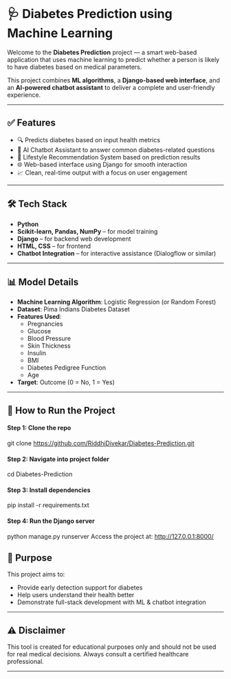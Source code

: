# 🩺 Diabetes Prediction using Machine Learning

Welcome to the **Diabetes Prediction** project — a smart web-based application that uses machine learning to predict whether a person is likely to have diabetes based on medical parameters.

This project combines **ML algorithms**, a **Django-based web interface**, and an **AI-powered chatbot assistant** to deliver a complete and user-friendly experience.

---

## ✅ Features

- 🔍 Predicts diabetes based on input health metrics
- 💬 AI Chatbot Assistant to answer common diabetes-related questions
- 🧠 Lifestyle Recommendation System based on prediction results
- 🌐 Web-based interface using Django for smooth interaction
- 📈 Clean, real-time output with a focus on user engagement

---

## 🛠️ Tech Stack

- **Python**
- **Scikit-learn, Pandas, NumPy** – for model training
- **Django** – for backend web development
- **HTML, CSS** – for frontend
- **Chatbot Integration** – for interactive assistance (Dialogflow or similar)

---

## 📊 Model Details

- **Machine Learning Algorithm**: Logistic Regression (or Random Forest)
- **Dataset**: Pima Indians Diabetes Dataset
- **Features Used**:
  - Pregnancies
  - Glucose
  - Blood Pressure
  - Skin Thickness
  - Insulin
  - BMI
  - Diabetes Pedigree Function
  - Age
- **Target**: Outcome (0 = No, 1 = Yes)

---

## 🚀 How to Run the Project

#### Step 1: Clone the repo
git clone https://github.com/RiddhiDivekar/Diabetes-Prediction.git

#### Step 2: Navigate into project folder
cd Diabetes-Prediction

#### Step 3: Install dependencies
pip install -r requirements.txt

#### Step 4: Run the Django server
python manage.py runserver
Access the project at: http://127.0.0.1:8000/

## 🎯 Purpose

This project aims to:
- Provide early detection support for diabetes
- Help users understand their health better
- Demonstrate full-stack development with ML & chatbot integration

---


## ⚠️ Disclaimer

This tool is created for educational purposes only and should not be used for real medical decisions. Always consult a certified healthcare professional.

---
